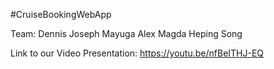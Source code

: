 #CruiseBookingWebApp

Team:
Dennis Joseph Mayuga
Alex Magda
Heping Song


Link to our Video Presentation:
https://youtu.be/nfBeITHJ-EQ